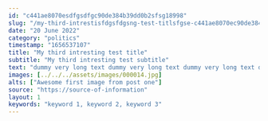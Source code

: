 ```yaml
---
id: "c441ae8070esdfgsdfgc90de384b39dd0b2sfsg18998"
slug: "/my-third-intrestisfdgsfdgsng-test-titlsfgse-c441ae8070ec90de384b39dd0b218998"
date: "20 June 2022"
category: "politics"
timestamp: "1656537107"
title: "My third intresting test title"
subtitle: "My third intresting test subtitle"
text: "dummy very long text dummy very long text dummy very long text dummy very long text dummy very long text dummy very long text dummy very long text dummy very long text dummy very long text dummy very long text dummy very long text dummy very long text dummy very long text dummy very long text dummy very long text dummy very long text "
images: [../../../assets/images/000014.jpg]
alts: ["Awesome first image from post one"]
source: "https://source-of-information"
layout: 1
keywords: "keyword 1, keyword 2, keyword 3"
---
```

